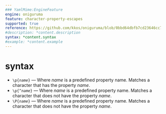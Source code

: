 ```yaml
---
### YamlMime:EngineFeature
engine: oniguruma
feature: character-property-escapes
supported: true
reference: https://github.com/kkos/oniguruma/blob/0bbd64dbfb7cd23646cc798470daa5223964cf5b/doc/RE#L112
#description: *content.description
syntax: *content.syntax
#example: *content.example
---
```

# syntax

- <code>\\p{*name*}</code> &mdash; Where *name* is a predefined property name. Matches a character that has the property *name*.
- <code>\\p{^*name*}</code> &mdash; Where *name* is a predefined property name. Matches a character that does not have the property *name*.
- <code>\\P{*name*}</code> &mdash; Where *name* is a predefined property name. Matches a character that does not have the property *name*.
